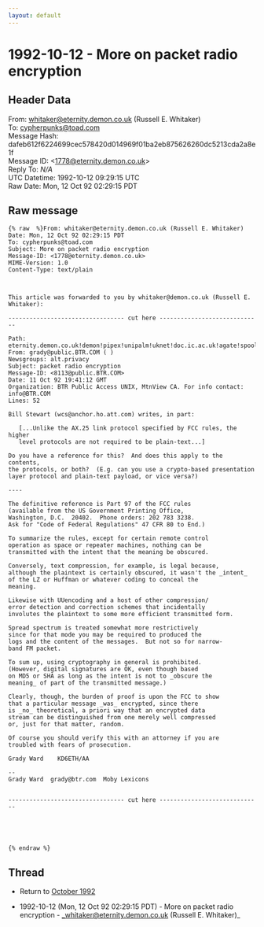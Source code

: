 ```yaml
---
layout: default
---
```


# 1992-10-12 - More on packet radio encryption

## Header Data

From: whitaker@eternity.demon.co.uk (Russell E. Whitaker)<br>
To: cypherpunks@toad.com<br>
Message Hash: dafeb612f6224699cec578420d014969f01ba2eb875626260dc5213cda2a8e1f<br>
Message ID: \<1778@eternity.demon.co.uk\><br>
Reply To: _N/A_<br>
UTC Datetime: 1992-10-12 09:29:15 UTC<br>
Raw Date: Mon, 12 Oct 92 02:29:15 PDT<br>

## Raw message

```
{% raw  %}From: whitaker@eternity.demon.co.uk (Russell E. Whitaker)
Date: Mon, 12 Oct 92 02:29:15 PDT
To: cypherpunks@toad.com
Subject: More on packet radio encryption
Message-ID: <1778@eternity.demon.co.uk>
MIME-Version: 1.0
Content-Type: text/plain



This article was forwarded to you by whitaker@demon.co.uk (Russell E. Whitaker):

--------------------------------- cut here -----------------------------

Path: eternity.demon.co.uk!demon!pipex!unipalm!uknet!doc.ic.ac.uk!agate!spool.mu.edu!sgiblab!public!grady
From: grady@public.BTR.COM ( )
Newsgroups: alt.privacy
Subject: packet radio encryption
Message-ID: <8113@public.BTR.COM>
Date: 11 Oct 92 19:41:12 GMT
Organization: BTR Public Access UNIX, MtnView CA. For info contact: info@BTR.COM
Lines: 52

Bill Stewart (wcs@anchor.ho.att.com) writes, in part:
         
   [...Unlike the AX.25 link protocol specified by FCC rules, the higher
   level protocols are not required to be plain-text...]

Do you have a reference for this?  And does this apply to the contents,
the protocols, or both?  (E.g. can you use a crypto-based presentation
layer protocol and plain-text payload, or vice versa?)

----

The definitive reference is Part 97 of the FCC rules
(available from the US Government Printing Office,
Washington, D.C.  20402.  Phone orders: 202 783 3238.
Ask for "Code of Federal Regulations" 47 CFR 80 to End.)

To summarize the rules, except for certain remote control
operation as space or repeater machines, nothing can be 
transmitted with the intent that the meaning be obscured.

Conversely, text compression, for example, is legal because,
although the plaintext is certainly obscured, it wasn't the _intent_
of the LZ or Huffman or whatever coding to conceal the
meaning.

Likewise with UUencoding and a host of other compression/
error detection and correction schemes that incidentally
involutes the plaintext to some more efficient transmitted form.

Spread spectrum is treated somewhat more restrictively
since for that mode you may be required to produced the
logs and the content of the messages.  But not so for narrow-
band FM packet.

To sum up, using cryptography in general is prohibited.
(However, digital signatures are OK, even though based
on MD5 or SHA as long as the intent is not to _obscure the
meaning_ of part of the transmitted message.)

Clearly, though, the burden of proof is upon the FCC to show
that a particular message _was_ encrypted, since there
is _no_ theoretical, a priori way that an encrypted data
stream can be distinguished from one merely well compressed
or, just for that matter, random.

Of course you should verify this with an attorney if you are
troubled with fears of prosecution.

Grady Ward    KD6ETH/AA

-- 
Grady Ward  grady@btr.com  Moby Lexicons


--------------------------------- cut here -----------------------------





{% endraw %}
```

## Thread

+ Return to [October 1992](/years/1992/10)

+ 1992-10-12 (Mon, 12 Oct 92 02:29:15 PDT) - More on packet radio encryption - _whitaker@eternity.demon.co.uk (Russell E. Whitaker)_

